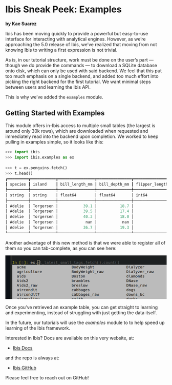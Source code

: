 # Ibis Sneak Peek: Examples

**by Kae Suarez**

Ibis has been moving quickly to provide a powerful but easy-to-use interface for interacting with analytical engines. However, as we’re approaching the 5.0 release of Ibis, we’ve realized that moving from not knowing Ibis to writing a first expression is not trivial.

As is, in our tutorial structure, work must be done on the user’s part — though we do provide the commands — to download a SQLite database onto disk, which can only be used with said backend. We feel that this put too much emphasis on a single backend, and added too much effort into picking the right backend for the first tutorial. We want minimal steps between users and learning the Ibis API.

This is why we’ve added the `examples` module.

## Getting Started with Examples

This module offers in-Ibis access to multiple small tables (the largest is around only 30k rows), which are downloaded when requested and immediately read into the backend upon completion. We worked to keep pulling in examples simple, so it looks like this:

```python
>>> import ibis
>>> import ibis.examples as ex

>>> t = ex.penguins.fetch()
>>> t.head()
┏━━━━━━━━━┳━━━━━━━━━━━┳━━━━━━━━━━━━━━━━┳━━━━━━━━━━━━━━━┳━━━━━━━━━━━━━━━━━━━┳━━━━━━━━━━━━━┳━━━━━━━━┳━━━━━━━┓
┃ species ┃ island    ┃ bill_length_mm ┃ bill_depth_mm ┃ flipper_length_mm ┃ body_mass_g ┃ sex    ┃ year  ┃
┡━━━━━━━━━╇━━━━━━━━━━━╇━━━━━━━━━━━━━━━━╇━━━━━━━━━━━━━━━╇━━━━━━━━━━━━━━━━━━━╇━━━━━━━━━━━━━╇━━━━━━━━╇━━━━━━━┩
│ string  │ string    │ float64        │ float64       │ int64             │ int64       │ string │ int64 │
├─────────┼───────────┼────────────────┼───────────────┼───────────────────┼─────────────┼────────┼───────┤
│ Adelie  │ Torgersen │           39.1 │          18.7 │               181 │        3750 │ male   │  2007 │
│ Adelie  │ Torgersen │           39.5 │          17.4 │               186 │        3800 │ female │  2007 │
│ Adelie  │ Torgersen │           40.3 │          18.0 │               195 │        3250 │ female │  2007 │
│ Adelie  │ Torgersen │            nan │           nan │                 ∅ │           ∅ │ ∅      │  2007 │
│ Adelie  │ Torgersen │           36.7 │          19.3 │               193 │        3450 │ female │  2007 │
└─────────┴───────────┴────────────────┴───────────────┴───────────────────┴─────────────┴────────┴───────┘
```

Another advantage of this new method is that we were able to register all of them so you can tab-complete, as you can see here:

![Tab Complete](assets/tab_complete.png)

Once you’ve retrieved an example table, you can get straight to learning and experimenting, instead of struggling with just getting the data itself.

In the future, our tutorials will use the _examples_ module to to help speed up learning of the Ibis framework.

Interested in Ibis? Docs are available on this very website, at:

- [Ibis Docs](https://ibis-project.org/)

and the repo is always at:

- [Ibis GitHub](https://github.com/ibis-project/ibis)

Please feel free to reach out on GitHub!
